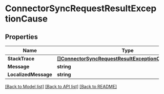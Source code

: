 # ConnectorSyncRequestResultExceptionCause

## Properties

Name | Type | Description | Notes
------------ | ------------- | ------------- | -------------
**StackTrace** | [**[]ConnectorSyncRequestResultExceptionCauseStackTrace**](ConnectorSyncRequestResult_exception_cause_stackTrace) |  | [optional] 
**Message** | **string** |  | [optional] 
**LocalizedMessage** | **string** |  | [optional] 

[[Back to Model list]](../README#documentation-for-models) [[Back to API list]](../README#documentation-for-api-endpoints) [[Back to README]](../README)


